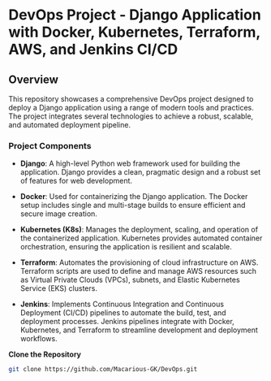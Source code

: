 # **DevOps Project - Django Application with Docker, Kubernetes, Terraform, AWS, and Jenkins CI/CD**

## **Overview**

This repository showcases a comprehensive DevOps project designed to deploy a Django application using a range of modern tools and practices. The project integrates several technologies to achieve a robust, scalable, and automated deployment pipeline.

### **Project Components**

- **Django**: A high-level Python web framework used for building the application. Django provides a clean, pragmatic design and a robust set of features for web development.

- **Docker**: Used for containerizing the Django application. The Docker setup includes single and multi-stage builds to ensure efficient and secure image creation.

- **Kubernetes (K8s)**: Manages the deployment, scaling, and operation of the containerized application. Kubernetes provides automated container orchestration, ensuring the application is resilient and scalable.

- **Terraform**: Automates the provisioning of cloud infrastructure on AWS. Terraform scripts are used to define and manage AWS resources such as Virtual Private Clouds (VPCs), subnets, and Elastic Kubernetes Service (EKS) clusters.

- **Jenkins**: Implements Continuous Integration and Continuous Deployment (CI/CD) pipelines to automate the build, test, and deployment processes. Jenkins pipelines integrate with Docker, Kubernetes, and Terraform to streamline development and deployment workflows.



**Clone the Repository**

   ```bash
   git clone https://github.com/Macarious-GK/DevOps.git
```